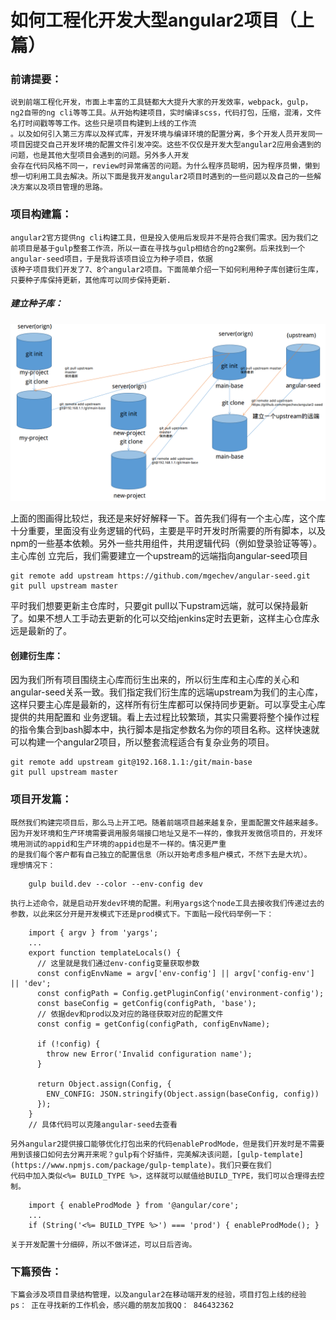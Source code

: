 如何工程化开发大型angular2项目（上篇）
===================
### 前请提要：
    说到前端工程化开发，市面上丰富的工具链都大大提升大家的开发效率，webpack，gulp，ng2自带的ng cli等等工具。从开始构建项目，实时编译scss，代码打包，压缩，混淆，文件名打时间戳等等工作。这些只是项目构建到上线的工作流
    。以及如何引入第三方库以及样式库，开发环境与编译环境的配置分离，多个开发人员开发同一项目因提交自己开发环境的配置文件引发冲突。这些不仅仅是开发大型angular2应用会遇到的问题，也是其他大型项目会遇到的问题。另外多人开发
    会存在代码风格不同一，review时异常痛苦的问题。为什么程序员聪明，因为程序员懒，懒到想一切利用工具去解决。所以下面是我开发angular2项目时遇到的一些问题以及自己的一些解决方案以及项目管理的思路。
    
### 项目构建篇：
    angular2官方提供ng cli构建工具，但是投入使用后发现并不是符合我们需求。因为我们之前项目是基于gulp整套工作流，所以一直在寻找与gulp相结合的ng2案例。后来找到一个angular-seed项目，于是我将该项目设立为种子项目，依据
    该种子项目我们开发了7、8个angular2项目。下面简单介绍一下如何利用种子库创建衍生库，只要种子库保持更新，其他库可以同步保持更新.

##### 建立种子库：
![管理流程图](./git.png)

上面的图画得比较烂，我还是来好好解释一下。首先我们得有一个主心库，这个库十分重要，里面没有业务逻辑的代码，主要是平时开发时所需要的所有脚本，以及npm的一些基本依赖。另外一些共用组件，共用逻辑代码（例如登录验证等等）。主心库创
立完后，我们需要建立一个upstream的远端指向angular-seed项目
```
git remote add upstream https://github.com/mgechev/angular-seed.git 
git pull upstream master
```
平时我们想要更新主仓库时，只要git pull以下upstram远端，就可以保持最新了。如果不想人工手动去更新的化可以交给jenkins定时去更新，这样主心仓库永远是最新的了。
#### 创建衍生库：
因为我们所有项目围绕主心库而衍生出来的，所以衍生库和主心库的关心和angular-seed关系一致。我们指定我们衍生库的远端upstream为我们的主心库，这样只要主心库是最新的，这样所有衍生库都可以保持同步更新。可以享受主心库提供的共用配置和
业务逻辑。看上去过程比较繁琐，其实只需要将整个操作过程的指令集合到bash脚本中，执行脚本是指定参数名为你的项目名称。这样快速就可以构建一个angular2项目，所以整套流程适合有复杂业务的项目。
```
git remote add upstream git@192.168.1.1:/git/main-base 
git pull upstream master
```

### 项目开发篇：
    既然我们构建完项目后，那么马上开工吧。随着前端项目越来越复杂，里面配置文件越来越多。因为开发环境和生产环境需要调用服务端接口地址又是不一样的，像我开发微信项目的，开发环境用测试的appid和生产环境的appid也是不一样的。情况更严重
    的是我们每个客户都有自己独立的配置信息（所以开始考虑多租户模式，不然下去是大坑）。
    理想情况下：

```
    gulp build.dev --color --env-config dev
```
    执行上述命令，就是启动开发dev环境的配置。利用yargs这个node工具去接收我们传递过去的参数，以此来区分开是开发模式下还是prod模式下。下面贴一段代码举例一下：

```
    import { argv } from 'yargs';
    ...
    export function templateLocals() {
      // 这里就是我们通过env-config变量获取参数
      const configEnvName = argv['env-config'] || argv['config-env'] || 'dev';
      const configPath = Config.getPluginConfig('environment-config');
      const baseConfig = getConfig(configPath, 'base');
      // 依据dev和prod以及对应的路径获取对应的配置文件
      const config = getConfig(configPath, configEnvName);

      if (!config) {
        throw new Error('Invalid configuration name');
      }

      return Object.assign(Config, {
        ENV_CONFIG: JSON.stringify(Object.assign(baseConfig, config))
      });
    }
    // 具体代码可以克隆angular-seed去查看
```
    另外angular2提供接口能够优化打包出来的代码enableProdMode，但是我们开发时是不需要用到该接口如何去分离开来呢？gulp有个好插件，完美解决该问题，[gulp-template](https://www.npmjs.com/package/gulp-template)。我们只要在我们
    代码中加入类似<%= BUILD_TYPE %>，这样就可以赋值给BUILD_TYPE，我们可以合理得去控制。
```
    import { enableProdMode } from '@angular/core';
    ...
    if (String('<%= BUILD_TYPE %>') === 'prod') { enableProdMode(); }
```
    关于开发配置十分细碎，所以不做详述，可以日后咨询。

### 下篇预告：
    下篇会涉及项目目录结构管理，以及angular2在移动端开发的经验，项目打包上线的经验
    ps： 正在寻找新的工作机会，感兴趣的朋友加我QQ： 846432362
